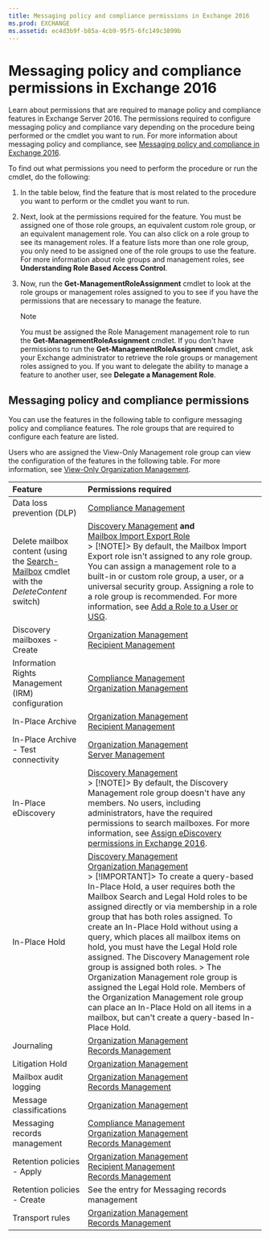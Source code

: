 ```yaml
---
title: Messaging policy and compliance permissions in Exchange 2016
ms.prod: EXCHANGE
ms.assetid: ec4d3b9f-b85a-4cb9-95f5-6fc149c3899b
---
```




# Messaging policy and compliance permissions in Exchange 2016
Learn about permissions that are required to manage policy and compliance features in Exchange Server 2016.
The permissions required to configure messaging policy and compliance vary depending on the procedure being performed or the cmdlet you want to run. For more information about messaging policy and compliance, see  [Messaging policy and compliance in Exchange 2016](messaging-policy-and-compliance-in-exchange-2016.md). 
  
    
    

To find out what permissions you need to perform the procedure or run the cmdlet, do the following:
1. In the table below, find the feature that is most related to the procedure you want to perform or the cmdlet you want to run.
    
  
2. Next, look at the permissions required for the feature. You must be assigned one of those role groups, an equivalent custom role group, or an equivalent management role. You can also click on a role group to see its management roles. If a feature lists more than one role group, you only need to be assigned one of the role groups to use the feature. For more information about role groups and management roles, see **Understanding Role Based Access Control**.
    
  
3. Now, run the **Get-ManagementRoleAssignment** cmdlet to look at the role groups or management roles assigned to you to see if you have the permissions that are necessary to manage the feature.
    
    > [!NOTE]
      > You must be assigned the Role Management management role to run the **Get-ManagementRoleAssignment** cmdlet. If you don't have permissions to run the **Get-ManagementRoleAssignment** cmdlet, ask your Exchange administrator to retrieve the role groups or management roles assigned to you.
If you want to delegate the ability to manage a feature to another user, see **Delegate a Management Role**.
## Messaging policy and compliance permissions

You can use the features in the following table to configure messaging policy and compliance features. The role groups that are required to configure each feature are listed.
  
    
    
Users who are assigned the View-Only Management role group can view the configuration of the features in the following table. For more information, see  [View-Only Organization Management](http://technet.microsoft.com/library/c514c6d0-0157-4c52-9ec6-441d9a30f3df.aspx).
  
    
    


|**Feature**|**Permissions required**|
|:-----|:-----|
|Data loss prevention (DLP)  <br/> | [Compliance Management](http://technet.microsoft.com/library/b91b23a4-e9c7-4bd0-9ee3-ec5cb498da15.aspx) <br/> |
|Delete mailbox content (using the  [Search-Mailbox](http://technet.microsoft.com/library/9ee3b02c-d343-4816-a583-a90b1fad4b26.aspx) cmdlet with the _DeleteContent_ switch) <br/> | [Discovery Management](http://technet.microsoft.com/library/b8bc5922-a8c9-4707-906d-fa38bb87da8f.aspx) **and** <br/>  [Mailbox Import Export Role](http://technet.microsoft.com/library/d7cdce7a-6c46-4750-b237-d1c1773e8d28.aspx) <br/> > [!NOTE]> By default, the Mailbox Import Export role isn't assigned to any role group. You can assign a management role to a built-in or custom role group, a user, or a universal security group. Assigning a role to a role group is recommended. For more information, see  [Add a Role to a User or USG](http://technet.microsoft.com/library/ae5608de-a141-4714-8876-bce7d2a22cb5.aspx).           |
|Discovery mailboxes - Create  <br/> | [Organization Management](http://technet.microsoft.com/library/0bfd21c1-86ac-4369-86b7-aeba386741c8.aspx) <br/>  [Recipient Management](http://technet.microsoft.com/library/669d602e-68e3-41f9-a455-b942d212d130.aspx) <br/> |
|Information Rights Management (IRM) configuration  <br/> | [Compliance Management](http://technet.microsoft.com/library/b91b23a4-e9c7-4bd0-9ee3-ec5cb498da15.aspx) <br/>  [Organization Management](http://technet.microsoft.com/library/0bfd21c1-86ac-4369-86b7-aeba386741c8.aspx) <br/> |
|In-Place Archive  <br/> | [Organization Management](http://technet.microsoft.com/library/0bfd21c1-86ac-4369-86b7-aeba386741c8.aspx) <br/>  [Recipient Management](http://technet.microsoft.com/library/669d602e-68e3-41f9-a455-b942d212d130.aspx) <br/> |
|In-Place Archive - Test connectivity  <br/> | [Organization Management](http://technet.microsoft.com/library/0bfd21c1-86ac-4369-86b7-aeba386741c8.aspx) <br/>  [Server Management](http://technet.microsoft.com/library/30cbc4de-adb3-42e8-922f-7661095bdb8c.aspx) <br/> |
|In-Place eDiscovery  <br/> | [Discovery Management](http://technet.microsoft.com/library/b8bc5922-a8c9-4707-906d-fa38bb87da8f.aspx) <br/> > [!NOTE]> By default, the Discovery Management role group doesn't have any members. No users, including administrators, have the required permissions to search mailboxes. For more information, see  [Assign eDiscovery permissions in Exchange 2016](assign-ediscovery-permissions-in-exchange-2016.md).           |
|In-Place Hold  <br/> | [Discovery Management](http://technet.microsoft.com/library/b8bc5922-a8c9-4707-906d-fa38bb87da8f.aspx) <br/>  [Organization Management](http://technet.microsoft.com/library/0bfd21c1-86ac-4369-86b7-aeba386741c8.aspx) <br/> > [!IMPORTANT]> To create a query-based In-Place Hold, a user requires both the Mailbox Search and Legal Hold roles to be assigned directly or via membership in a role group that has both roles assigned. To create an In-Place Hold without using a query, which places all mailbox items on hold, you must have the Legal Hold role assigned. The Discovery Management role group is assigned both roles. > The Organization Management role group is assigned the Legal Hold role. Members of the Organization Management role group can place an In-Place Hold on all items in a mailbox, but can't create a query-based In-Place Hold.           |
|Journaling  <br/> | [Organization Management](http://technet.microsoft.com/library/0bfd21c1-86ac-4369-86b7-aeba386741c8.aspx) <br/>  [Records Management](http://technet.microsoft.com/library/0e0c95ce-6109-4591-b86d-c6cfd44d21f5.aspx) <br/> |
|Litigation Hold  <br/> | [Organization Management](http://technet.microsoft.com/library/0bfd21c1-86ac-4369-86b7-aeba386741c8.aspx) <br/> |
|Mailbox audit logging  <br/> | [Organization Management](http://technet.microsoft.com/library/0bfd21c1-86ac-4369-86b7-aeba386741c8.aspx) <br/>  [Records Management](http://technet.microsoft.com/library/0e0c95ce-6109-4591-b86d-c6cfd44d21f5.aspx) <br/> |
|Message classifications  <br/> | [Organization Management](http://technet.microsoft.com/library/0bfd21c1-86ac-4369-86b7-aeba386741c8.aspx) <br/> |
|Messaging records management  <br/> | [Compliance Management](http://technet.microsoft.com/library/b91b23a4-e9c7-4bd0-9ee3-ec5cb498da15.aspx) <br/>  [Organization Management](http://technet.microsoft.com/library/0bfd21c1-86ac-4369-86b7-aeba386741c8.aspx) <br/>  [Records Management](http://technet.microsoft.com/library/0e0c95ce-6109-4591-b86d-c6cfd44d21f5.aspx) <br/> |
|Retention policies - Apply  <br/> | [Organization Management](http://technet.microsoft.com/library/0bfd21c1-86ac-4369-86b7-aeba386741c8.aspx) <br/>  [Recipient Management](http://technet.microsoft.com/library/669d602e-68e3-41f9-a455-b942d212d130.aspx) <br/>  [Records Management](http://technet.microsoft.com/library/0e0c95ce-6109-4591-b86d-c6cfd44d21f5.aspx) <br/> |
|Retention policies - Create  <br/> |See the entry for Messaging records management  <br/> |
|Transport rules  <br/> | [Organization Management](http://technet.microsoft.com/library/0bfd21c1-86ac-4369-86b7-aeba386741c8.aspx) <br/>  [Records Management](http://technet.microsoft.com/library/0e0c95ce-6109-4591-b86d-c6cfd44d21f5.aspx) <br/> |
   
